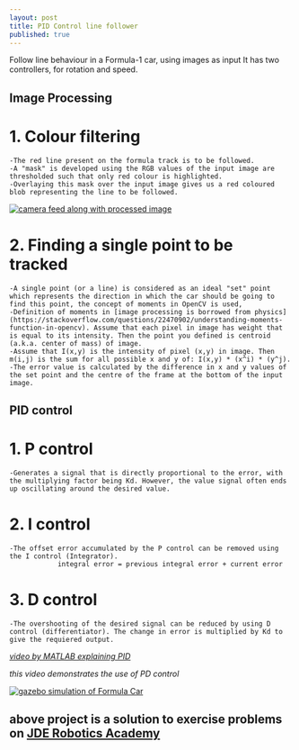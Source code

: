 ```yaml
---
layout: post
title: PID Control line follower
published: true
---
```


Follow line behaviour in a Formula-1 car, using images as input
It has two controllers, for rotation and speed.

## Image Processing
# 1. Colour filtering
	-The red line present on the formula track is to be followed.
    -A "mask" is developed using the RGB values of the input image are thresholded such that only red colour is highlighted.
    -Overlaying this mask over the input image gives us a red coloured blob representing the line to be followed.

[![camera feed along with processed image](https://yt-embed.herokuapp.com/embed?v=4kmUJu2Xqlg)](https://www.youtube.com/watch?v=4kmUJu2Xqlg "camera feed along with processed image")

# 2. Finding a single point to be tracked
	-A single point (or a line) is considered as an ideal "set" point which represents the direction in which the car should be going to find this point, the concept of moments in OpenCV is used, 
    -Definition of moments in [image processing is borrowed from physics](https://stackoverflow.com/questions/22470902/understanding-moments-function-in-opencv). Assume that each pixel in image has weight that is equal to its intensity. Then the point you defined is centroid (a.k.a. center of mass) of image.
	-Assume that I(x,y) is the intensity of pixel (x,y) in image. Then m(i,j) is the sum for all possible x and y of: I(x,y) * (x^i) * (y^j).
    -The error value is calculated by the difference in x and y values of the set point and the centre of the frame at the bottom of the input image.

## PID control
# 1. P control
	-Generates a signal that is directly proportional to the error, with the multiplying factor being Kd. However, the value signal often ends up oscillating around the desired value.
	
# 2. I control
	-The offset error accumulated by the P control can be removed using the I control (Integrator).
    			integral error = previous integral error + current error
                
# 3. D control
	-The overshooting of the desired signal can be reduced by using D control (differentiator). The change in error is multiplied by Kd to give the requiered output.
 
[_video by MATLAB explaining PID_](https://www.youtube.com/watch?v=wkfEZmsQqiA)
 
_this video demonstrates the use of PD control_

[![gazebo simulation of Formula Car](https://yt-embed.herokuapp.com/embed?v=PHs2H54jiRc)](https://www.youtube.com/watch?v=PHs2H54jiRc "gazebo simulation of Formula Car")



## **above project is a solution to exercise problems on [JDE Robotics Academy](http://jderobot.github.io/RoboticsAcademy/)**